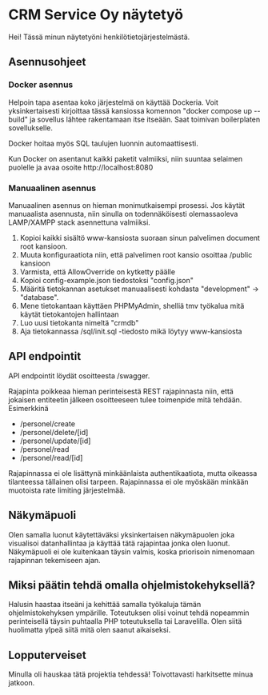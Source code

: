 # CRM Service Oy näytetyö

Hei! Tässä minun näytetyöni henkilötietojärjestelmästä. 

## Asennusohjeet

### Docker asennus

Helpoin tapa asentaa koko järjestelmä on käyttää Dockeria. 
Voit yksinkertaisesti kirjoittaa tässä kansiossa komennon "docker compose up --build" ja sovellus lähtee rakentamaan itse itseään. Saat toimivan boilerplaten sovellukselle.

Docker hoitaa myös SQL taulujen luonnin automaattisesti. 

Kun Docker on asentanut kaikki paketit valmiiksi, niin suuntaa
selaimen puolelle ja avaa osoite http://localhost:8080

### Manuaalinen asennus

Manuaalinen asennus on hieman monimutkaisempi prosessi. Jos käytät
manuaalista asennusta, niin sinulla on todennäköisesti olemassaoleva
LAMP/XAMPP stack asennettuna valmiiksi. 

1. Kopioi kaikki sisältö www-kansiosta suoraan sinun palvelimen document root kansioon. 
2. Muuta konfiguraatiota niin, että palvelimen root kansio osoittaa /public kansioon
3. Varmista, että AllowOverride on kytketty päälle 
4. Kopioi config-example.json tiedostoksi "config.json"
5. Määritä tietokannan asetukset manuaalisesti kohdasta "development" -> "database". 
6. Mene tietokantaan käyttäen PHPMyAdmin, shelliä tmv työkalua mitä käytät tietokantojen hallintaan
7. Luo uusi tietokanta nimeltä "crmdb"
8. Aja tietokannassa /sql/init.sql -tiedosto mikä löytyy www-kansiosta

## API endpointit

API endpointit löydät osoitteesta /swagger. 

Rajapinta poikkeaa hieman perinteisestä REST rajapinnasta niin, että jokaisen entiteetin jälkeen osoitteeseen tulee toimenpide mitä tehdään. Esimerkkinä

- /personel/create
- /personel/delete/[id]
- /personel/update/[id]
- /personel/read
- /personel/read/[id]

Rajapinnassa ei ole lisättynä minkäänlaista authentikaatiota, mutta oikeassa tilanteessa tällainen olisi tarpeen. Rajapinnassa ei ole myöskään minkään muotoista rate limiting järjestelmää. 

## Näkymäpuoli

Olen samalla luonut käytettäväksi yksinkertaisen näkymäpuolen joka visualisoi datanhallintaa ja käyttää tätä rajapintaa jonka olen luonut. Näkymäpuoli ei ole kuitenkaan täysin valmis, koska priorisoin nimenomaan rajapinnan tekemiseen ajan. 

## Miksi päätin tehdä omalla ohjelmistokehyksellä?

Halusin haastaa itseäni ja kehittää samalla työkaluja tämän ohjelmistokehyksen ympärille. Toteutuksen olisi voinut tehdä nopeammin perinteisellä täysin puhtaalla PHP toteutuksella tai Laravelilla. Olen siitä huolimatta ylpeä siitä mitä olen saanut aikaiseksi. 

## Lopputerveiset

Minulla oli hauskaa tätä projektia tehdessä! Toivottavasti harkitsette minua jatkoon. 